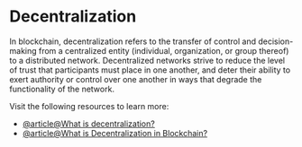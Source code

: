 # Decentralization

In blockchain, decentralization refers to the transfer of control and decision-making from a centralized entity (individual, organization, or group thereof) to a distributed network. Decentralized networks strive to reduce the level of trust that participants must place in one another, and deter their ability to exert authority or control over one another in ways that degrade the functionality of the network.

Visit the following resources to learn more:

- [@article@What is decentralization?](https://aws.amazon.com/blockchain/decentralization-in-blockchain/)
- [@article@What is Decentralization in Blockchain?](https://www.blockchain-council.org/blockchain/what-is-decentralization-in-blockchain/)
